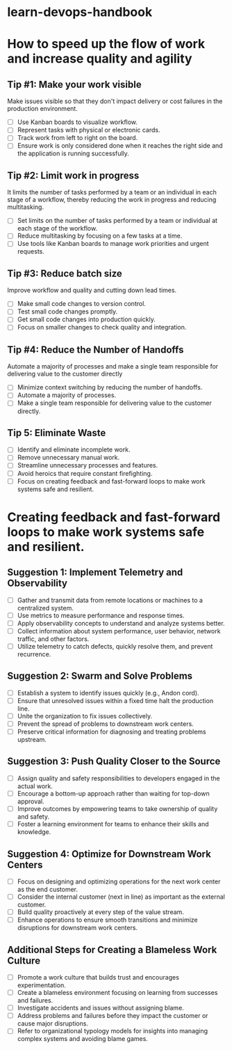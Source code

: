 # learn-devops-handbook

# How to speed up the flow of work and increase quality and agility
## Tip #1: Make your work visible
Make issues visible so that they don't impact delivery or cost failures in the production environment.
- [ ] Use Kanban boards to visualize workflow.
- [ ] Represent tasks with physical or electronic cards.
- [ ] Track work from left to right on the board.
- [ ] Ensure work is only considered done when it reaches the right side and the application is running successfully.
## Tip #2: Limit work in progress
It limits the number of tasks performed by a team or an individual in each stage of a workflow, thereby reducing the work in progress and reducing multitasking.
- [ ] Set limits on the number of tasks performed by a team or individual at each stage of the workflow.
- [ ] Reduce multitasking by focusing on a few tasks at a time.
- [ ] Use tools like Kanban boards to manage work priorities and urgent requests.
## Tip #3: Reduce batch size
Improve workflow and quality and cutting down lead times.
- [ ] Make small code changes to version control.
- [ ] Test small code changes promptly.
- [ ] Get small code changes into production quickly.
- [ ] Focus on smaller changes to check quality and integration.
## Tip #4: Reduce the Number of Handoffs
Automate a majority of processes and make a single team responsible for delivering value to the customer directly
- [ ] Minimize context switching by reducing the number of handoffs.
- [ ] Automate a majority of processes.
- [ ] Make a single team responsible for delivering value to the customer directly.
## Tip 5: Eliminate Waste
- [ ] Identify and eliminate incomplete work.
- [ ] Remove unnecessary manual work.
- [ ] Streamline unnecessary processes and features.
- [ ] Avoid heroics that require constant firefighting.
- [ ] Focus on creating feedback and fast-forward loops to make work systems safe and resilient.
# Creating feedback and fast-forward loops to make work systems safe and resilient.
## Suggestion 1: Implement Telemetry and Observability
- [ ] Gather and transmit data from remote locations or machines to a centralized system.
- [ ] Use metrics to measure performance and response times.
- [ ] Apply observability concepts to understand and analyze systems better.
- [ ] Collect information about system performance, user behavior, network traffic, and other factors.
- [ ] Utilize telemetry to catch defects, quickly resolve them, and prevent recurrence.
## Suggestion 2: Swarm and Solve Problems
- [ ] Establish a system to identify issues quickly (e.g., Andon cord).
- [ ] Ensure that unresolved issues within a fixed time halt the production line.
- [ ] Unite the organization to fix issues collectively.
- [ ] Prevent the spread of problems to downstream work centers.
- [ ] Preserve critical information for diagnosing and treating problems upstream.
## Suggestion 3: Push Quality Closer to the Source
- [ ] Assign quality and safety responsibilities to developers engaged in the actual work.
- [ ] Encourage a bottom-up approach rather than waiting for top-down approval.
- [ ] Improve outcomes by empowering teams to take ownership of quality and safety.
- [ ] Foster a learning environment for teams to enhance their skills and knowledge.
## Suggestion 4: Optimize for Downstream Work Centers
- [ ] Focus on designing and optimizing operations for the next work center as the end customer.
- [ ] Consider the internal customer (next in line) as important as the external customer.
- [ ] Build quality proactively at every step of the value stream.
- [ ] Enhance operations to ensure smooth transitions and minimize disruptions for downstream work centers.
## Additional Steps for Creating a Blameless Work Culture
- [ ] Promote a work culture that builds trust and encourages experimentation.
- [ ] Create a blameless environment focusing on learning from successes and failures.
- [ ] Investigate accidents and issues without assigning blame.
- [ ] Address problems and failures before they impact the customer or cause major disruptions.
- [ ] Refer to organizational typology models for insights into managing complex systems and avoiding blame games.
